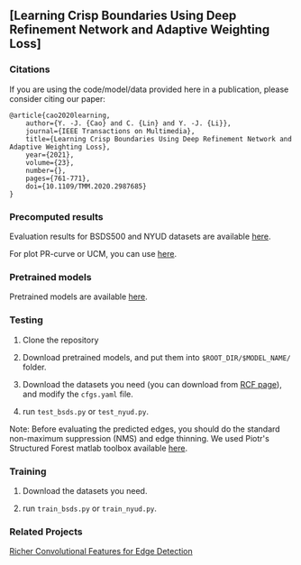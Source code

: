 ## [Learning Crisp Boundaries Using Deep Refinement Network and Adaptive Weighting Loss]

### Citations

If you are using the code/model/data provided here in a publication, please consider citing our paper:  

```
@article{cao2020learning,  
    author={Y. -J. {Cao} and C. {Lin} and Y. -J. {Li}},
    journal={IEEE Transactions on Multimedia}, 
    title={Learning Crisp Boundaries Using Deep Refinement Network and Adaptive Weighting Loss}, 
    year={2021},
    volume={23},
    number={},
    pages={761-771},
    doi={10.1109/TMM.2020.2987685}
} 

```
 

### Precomputed results

Evaluation results for BSDS500 and NYUD datasets are available [here](https://drive.google.com/drive/folders/1cjzBpHgEf8nOZZAthGyb3mItRQNDknOu?usp=sharing).

For plot PR-curve or UCM, you can use [here](https://github.com/jponttuset/seism).

### Pretrained models

Pretrained models are available [here](https://drive.google.com/drive/folders/1cjzBpHgEf8nOZZAthGyb3mItRQNDknOu?usp=sharing).

### Testing

1. Clone the repository

2. Download pretrained models, and put them into `$ROOT_DIR/$MODEL_NAME/` folder.

3. Download the datasets you need (you can download from [RCF page](https://github.com/yun-liu/RCF)), and modify the `cfgs.yaml` file.

4. run `test_bsds.py` or `test_nyud.py`.

Note: Before evaluating the predicted edges, you should do the standard non-maximum suppression (NMS) and edge thinning. We used Piotr's Structured Forest matlab toolbox available [here](https://github.com/pdollar/edges).

### Training

1. Download the datasets you need.

2. run `train_bsds.py` or `train_nyud.py`.


### Related Projects

[Richer Convolutional Features for Edge Detection](https://github.com/yun-liu/RCF)